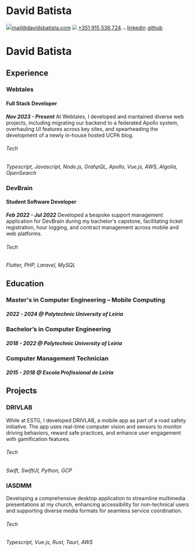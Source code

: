 # David Batista
<img src="https://utfs.io/f/d64c6860-528c-42d1-92ad-06ac5fa2526f-1zo3b.png" style="zoom:100%;" />[mail@davidsbatista.com](mailto:mail@davidsbatista.com)  <img src="https://utfs.io/f/964b4faa-b729-41e7-9485-ea92ff30facd-1rhq3y.png" style="zoom:80%;" /> [+351 915 536 724](+351915536724).  <img src="https://content.linkedin.com/content/dam/me/business/en-us/amp/brand-site/v2/bg/LI-Bug.svg.original.svg" style="zoom:33%;" /> [linkedin](https://linkedin.com/in/david-simoes-batista/)  <img src="https://github.githubassets.com/assets/GitHub-Mark-ea2971cee799.png" style="zoom:5%;" />[github](https://github.com/XmeDavid)

# David Batista

## Experience

### Webtales
#### Full Stack Developer
**_Nov 2023 - Present_**
At Webtales, I developed and mantained diverse web projects, including migrating our backend to a federated Apollo system, overhauling UI features across key sites, and spearheading the development of a newly in-house hosted UCPA blog.
###### Tech
_Typescript, Javascript, Node.js, GrahpQL, Apollo, Vue.js, AWS, Algolia, OpenSearch_

### DevBrain
#### Student Software Developer
**_Feb 2022 - Jul 2022_**
Developed a bespoke support management application for DevBrain during my bachelor's capstone, facilitating ticket registration, hour logging, and contract management across mobile and web platforms.
###### Tech
_Flutter, PHP, Laravel, MySQL_


## Education

### Master's in Computer Engineering – Mobile Computing
##### _2022 - 2024_ @ Polytechnic University of Leiria
### Bachelor’s in Computer Engineering
##### _2018 - 2022_ @ Polytechnic University of Leiria
### Computer Management Technician
##### _2015 - 2018_ @ Escola Profissional de Leiria
## Projects

### DRIVLAB
While at ESTG, I developed DRIVLAB, a mobile app as part of a road safety initiative. The app uses real-time computer vision and sensors to monitor driving behaviors, reward safe practices, and enhance user engagement with gamification features.
###### Tech
_Swift, SwiftUI, Python, GCP_

### IASDMM
Developing a comprehensive desktop application to streamline multimedia presentations at my church, enhancing accessibility for non-technical users and supporting diverse media formats for seamless service coordination.
###### Tech
_Typescript, Vue.js, Rust, Tauri, AWS_
